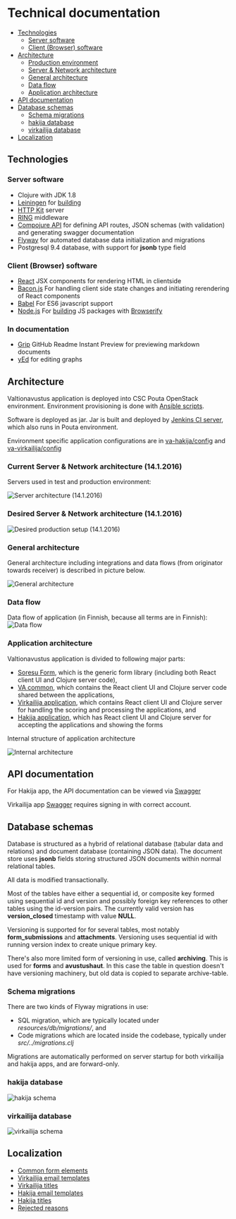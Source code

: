 Technical documentation
=======================

  * [Technologies](#technologies)
    * [Server software](#server-software)
    * [Client (Browser) software](#client-browser-software)
  * [Architecture](#architecture)
    * [Production environment](#production-environment)
    * [Server &amp; Network architecture](#server--network-architecture)
    * [General architecture](#general-architecture)
    * [Data flow](#data-flow)
    * [Application architecture](#application-architecture)
  * [API documentation](#api-documentation)
  * [Database schemas](#database-schemas)
    * [Schema migrations](#schema-migrations)
    * [hakija database](#hakija-database)
    * [virkailija database](#virkailija-database)
  * [Localization](#localization)

## Technologies

### Server software

* Clojure with JDK 1.8
* [Leiningen](http://leiningen.org) for [building](../README.md)
* [HTTP Kit](http://www.http-kit.org/) server
* [RING](https://github.com/ring-clojure/ring) middleware
* [Compojure API](https://github.com/metosin/compojure-api) for defining API routes, JSON schemas (with validation) and generating swagger documentation
* [Flyway](http://flywaydb.org) for automated database data initialization and migrations
* Postgresql 9.4 database, with support for **jsonb** type field

### Client (Browser) software

* [React](https://facebook.github.io/react) JSX components for rendering HTML in clientside
* [Bacon.js](https://baconjs.github.io/) For handling client side state changes and initiating rerendering of React components
* [Babel](https://babeljs.io) For ES6 javascript support
* [Node.js](https://nodejs.org) For [building](../README.md) JS packages with [Browserify](http://browserify.org)

### In documentation
* [Grip](https://github.com/joeyespo/grip) GitHub Readme Instant Preview for previewing markdown documents
* [yEd](https://www.yworks.com/products/yed) for editing graphs

## Architecture

Valtionavustus application is deployed into CSC Pouta OpenStack environment.
Environment provisioning is done with [Ansible scripts](../servers/README.md).

Software is deployed as jar.
Jar is built and deployed by [Jenkins CI server](https://dev.valtionavustukset.oph.fi/), which also runs in Pouta environment.

Environment specific application configurations are in [va-hakija/config](../va-hakija/config/) and [va-virkailija/config](../va-virkailija/config/)

### Current Server & Network architecture (14.1.2016)

Servers used in test and production environment:

![Server architecture (14.1.2016)](https://rawgit.com/Opetushallitus/valtionavustus/master/doc/deployment.svg)

### Desired Server & Network architecture (14.1.2016)

![Desired production setup (14.1.2016)](https://rawgit.com/Opetushallitus/valtionavustus/master/doc/production-with-build.svg)

### General architecture
General architecture including integrations and data flows (from originator towards receiver) is described in picture below.

![General architecture](https://rawgit.com/Opetushallitus/valtionavustus/master/doc/architecture.svg)

### Data flow

Data flow of application (in Finnish, because all terms are in Finnish):
![Data flow](https://rawgit.com/Opetushallitus/valtionavustus/master/doc/data-flow.svg)

### Application architecture

Valtionavustus application is divided to following major parts:

* [Soresu Form](https://github.com/Opetushallitus/soresu-form), which is the generic form library (including both React client
  UI and Clojure server code),
* [VA common](../va-common/), which contains the React client UI and Clojure server code shared between the
  applications,
* [Virkailija application](../va-virkailija/), which contains React client UI and Clojure server for
  handling the scoring and processing the applications, and
* [Hakija application](../va-hakija/), which has React client UI and Clojure server for
  accepting the applications and showing the forms

Internal structure of application architecture

![Internal architecture](https://rawgit.com/Opetushallitus/valtionavustus/master/doc/internal-architecture.svg)

## API documentation

For Hakija app, the API documentation can be viewed via [Swagger](https://valtionavustukset.oph.fi/doc)

Virkailija app [Swagger](https://virkailija.valtionavustukset.oph.fi/doc) requires signing in with correct account.

## Database schemas

Database is structured as a hybrid of relational database (tabular data and
relations) and document database (containing JSON data). The document store
uses **jsonb** fields storing structured JSON documents within normal
relational tables.

All data is modified transactionally.

Most of the tables have either a sequential id, or composite key formed using
sequential id and version and possibly foreign key references to other tables
using the id-version pairs. The currently valid version has **version_closed**
timestamp with value **NULL**.

Versioning is supported for for several tables, most notably
**form_submissions** and **attachments**. Versioning uses sequential id with
running version index to create unique primary key.

There's also more limited form of versioning in use, called **archiving**. This
is used for **forms** and **avustushaut**. In this case the table in question doesn't have versioning
machinery, but old data is copied to separate archive-table.

### Schema migrations

There are two kinds of Flyway migrations in use:

* SQL migration, which are typically located under *resources/db/migrations/*,
  and
* Code migrations which are located inside the codebase, typically under
  *src/../migrations.clj*

Migrations are automatically performed on server startup for both virkailija
and hakija apps, and are forward-only.

### hakija database

![hakija schema](https://rawgit.com/Opetushallitus/valtionavustus/master/doc/hakija.svg)

### virkailija database

![virkailija schema](https://rawgit.com/Opetushallitus/valtionavustus/master/doc/virkailija.svg)

## Localization

* [Common form elements](../va-common/resources/public/translations.json)
* [Virkailija email templates](../va-virkailija/resources/email-templates/)
* [Virkailija titles](../va-virkailija/src/oph/va/virkailija/email.clj)
* [Hakija email templates](../va-hakija/resources/email-templates/)
* [Hakija titles](../va-hakija/src/oph/va/hakija/email.clj)
* [Rejected reasons](../va-virkailija/web/va/hakemus-details/rejectedReasonsByLanguage.json)

